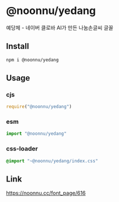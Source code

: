 # @noonnu/yedang
예당체 - 네이버 클로바 AI가 만든 나눔손글씨 글꼴

## Install
```sh
npm i @noonnu/yedang
```
## Usage
### cjs
```js
require("@noonnu/yedang")
```
### esm
```js
import "@noonnu/yedang"
```
### css-loader
```css
@import "~@noonnu/yedang/index.css"
```

## Link
https://noonnu.cc/font_page/616